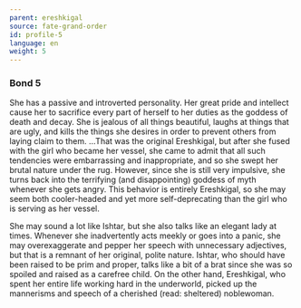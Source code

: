 ```yaml
---
parent: ereshkigal
source: fate-grand-order
id: profile-5
language: en
weight: 5
---
```


### Bond 5

She has a passive and introverted personality.
Her great pride and intellect cause her to sacrifice every part of herself to her duties as the goddess of death and decay.
She is jealous of all things beautiful, laughs at things that are ugly, and kills the things she desires in order to prevent others from laying claim to them.
…That was the original Ereshkigal, but after she fused with the girl who became her vessel, she came to admit that all such tendencies were embarrassing and inappropriate, and so she swept her brutal nature under the rug.
However, since she is still very impulsive, she turns back into the terrifying (and disappointing) goddess of myth whenever she gets angry.
This behavior is entirely Ereshkigal, so she may seem both cooler-headed and yet more self-deprecating than the girl who is serving as her vessel.

She may sound a lot like Ishtar, but she also talks like an elegant lady at times.
Whenever she inadvertently acts meekly or goes into a panic, she may overexaggerate and pepper her speech with unnecessary adjectives, but that is a remnant of her original, polite nature. Ishtar, who should have been raised to be prim and proper, talks like a bit of a brat since she was so spoiled and raised as a carefree child. On the other hand, Ereshkigal, who spent her entire life working hard in the underworld, picked up the mannerisms and speech of a cherished (read: sheltered) noblewoman.
